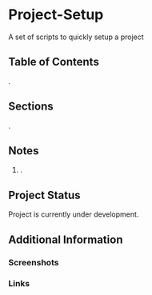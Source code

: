 # Project-Setup

A set of scripts to quickly setup a project

## Table of Contents

.

## Sections

.

## Notes

1. .

## Project Status

Project is currently under development.

## Additional Information

### Screenshots

### Links
